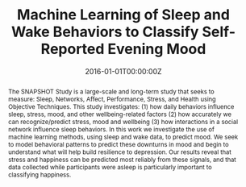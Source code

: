 ---
title: "Machine Learning of Sleep and Wake Behaviors to Classify Self-Reported Evening Mood"
authors:
- S. Taylor
- admin
- A. Sano
- A. Azaria
- A. Ghandeharioun
- R. Picard
date: "2016-01-01T00:00:00Z"
doi: ""

author_notes:
- ""
- ""
- ""
- ""
- ""
- ""

# Schedule page publish date (NOT publication's date).
publishDate: "2016-01-01T00:00:00Z"

# Publication type.
# Legend: 0 = Uncategorized; 1 = Conference paper; 2 = Journal article;
# 3 = Preprint / Working Paper; 4 = Report; 5 = Book; 6 = Book section;
# 7 = Thesis; 8 = Patent
publication_types: ["1"]

# Publication name and optional abbreviated publication name.
publication: In *Sleep* 
publication_short: In *Sleep* 

abstract: "The SNAPSHOT Study is a large-scale and long-term study that seeks to measure: Sleep, Networks, Affect, Performance, Stress, and Health using Objective Techniques. This study investigates: (1) how daily behaviors influence sleep, stress, mood, and other wellbeing-related factors (2) how accurately we can recognize/predict stress, mood and wellbeing (3) how interactions in a social network influence sleep behaviors. In this work we investigate the use of machine learning methods, using sleep and wake data, to predict mood. We seek to model behavioral patterns to predict these downturns in mood and begin to understand what will help build resilience to depression. Our results reveal that stress and happiness can be predicted most reliably from these signals, and that data collected while participants were asleep is particularly important to classifying happiness."

# Summary. An optional shortened abstract.
summary: Machine learning applied to nightly data from sensors and smartphones, shows value for predicting college student’s mood the following evening. Using multi-task learning to simultaneously predicted related wellbeing factors like health, energy, stress, and alertness improves performance.

tags:
- Affective Computing
- Wellbeing
- Healthcare
- Physiology
- Machine Learning
- Kernel Methods
- Multi-task Learning
featured: false

links:
url_pdf: https://affect.media.mit.edu/pdfs/16.Taylor-ClassifyingSelfReportedMood-SLEEP2016.pdf
url_code: https://github.com/mitmedialab/PersonalizedMultitaskLearning
url_dataset: ''
url_poster: ''
url_project: ''
url_slides: ''
url_source: ''
url_video: ''

# Featured image
# To use, add an image named `featured.jpg/png` to your page's folder. 
image:
  caption: ''
  focal_point: Center
  preview_only: false

# Associated Projects (optional).
#   Associate this publication with one or more of your projects.
#   Simply enter your project's folder or file name without extension.
#   E.g. `internal-project` references `content/project/internal-project/index.md`.
#   Otherwise, set `projects: []`.
projects: []

# Slides (optional).
#   Associate this publication with Markdown slides.
#   Simply enter your slide deck's filename without extension.
#   E.g. `slides: "example"` references `content/slides/example/index.md`.
#   Otherwise, set `slides: ""`.
slides: ""
---